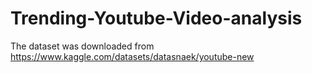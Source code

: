 # Trending-Youtube-Video-analysis

The dataset was downloaded from https://www.kaggle.com/datasets/datasnaek/youtube-new

